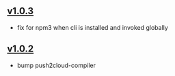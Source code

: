 ## [v1.0.3](https://github.com/push2cloud/cli/compare/v1.0.2...v1.0.3)
- fix for npm3 when cli is installed and invoked globally

## [v1.0.2](https://github.com/push2cloud/cli/compare/v1.0.1...v1.0.2)
- bump push2cloud-compiler
